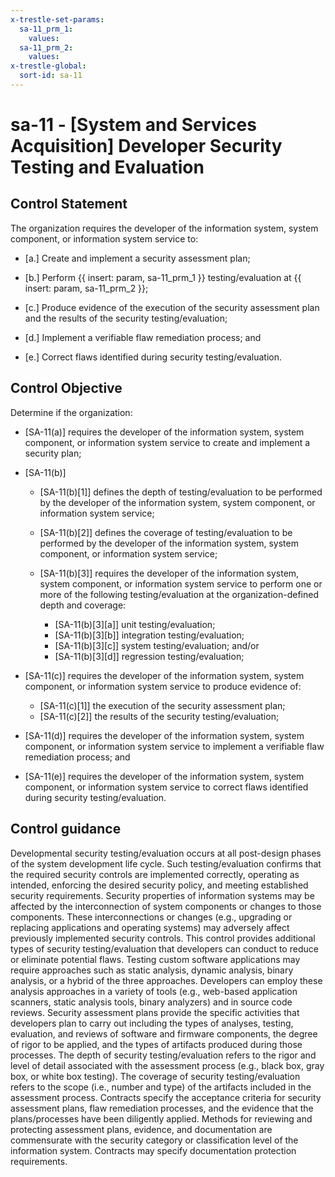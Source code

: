 ```yaml
---
x-trestle-set-params:
  sa-11_prm_1:
    values:
  sa-11_prm_2:
    values:
x-trestle-global:
  sort-id: sa-11
---
```


# sa-11 - \[System and Services Acquisition\] Developer Security Testing and Evaluation

## Control Statement

The organization requires the developer of the information system, system component, or information system service to:

- \[a.\] Create and implement a security assessment plan;

- \[b.\] Perform {{ insert: param, sa-11_prm_1 }} testing/evaluation at {{ insert: param, sa-11_prm_2 }};

- \[c.\] Produce evidence of the execution of the security assessment plan and the results of the security testing/evaluation;

- \[d.\] Implement a verifiable flaw remediation process; and

- \[e.\] Correct flaws identified during security testing/evaluation.

## Control Objective

Determine if the organization:

- \[SA-11(a)\] requires the developer of the information system, system component, or information system service to create and implement a security plan;

- \[SA-11(b)\]

  - \[SA-11(b)[1]\] defines the depth of testing/evaluation to be performed by the developer of the information system, system component, or information system service;
  - \[SA-11(b)[2]\] defines the coverage of testing/evaluation to be performed by the developer of the information system, system component, or information system service;
  - \[SA-11(b)[3]\] requires the developer of the information system, system component, or information system service to perform one or more of the following testing/evaluation at the organization-defined depth and coverage:

    - \[SA-11(b)[3][a]\] unit testing/evaluation;
    - \[SA-11(b)[3][b]\] integration testing/evaluation;
    - \[SA-11(b)[3][c]\] system testing/evaluation; and/or
    - \[SA-11(b)[3][d]\] regression testing/evaluation;

- \[SA-11(c)\] requires the developer of the information system, system component, or information system service to produce evidence of:

  - \[SA-11(c)[1]\] the execution of the security assessment plan;
  - \[SA-11(c)[2]\] the results of the security testing/evaluation;

- \[SA-11(d)\] requires the developer of the information system, system component, or information system service to implement a verifiable flaw remediation process; and

- \[SA-11(e)\] requires the developer of the information system, system component, or information system service to correct flaws identified during security testing/evaluation.

## Control guidance

Developmental security testing/evaluation occurs at all post-design phases of the system development life cycle. Such testing/evaluation confirms that the required security controls are implemented correctly, operating as intended, enforcing the desired security policy, and meeting established security requirements. Security properties of information systems may be affected by the interconnection of system components or changes to those components. These interconnections or changes (e.g., upgrading or replacing applications and operating systems) may adversely affect previously implemented security controls. This control provides additional types of security testing/evaluation that developers can conduct to reduce or eliminate potential flaws. Testing custom software applications may require approaches such as static analysis, dynamic analysis, binary analysis, or a hybrid of the three approaches. Developers can employ these analysis approaches in a variety of tools (e.g., web-based application scanners, static analysis tools, binary analyzers) and in source code reviews. Security assessment plans provide the specific activities that developers plan to carry out including the types of analyses, testing, evaluation, and reviews of software and firmware components, the degree of rigor to be applied, and the types of artifacts produced during those processes. The depth of security testing/evaluation refers to the rigor and level of detail associated with the assessment process (e.g., black box, gray box, or white box testing). The coverage of security testing/evaluation refers to the scope (i.e., number and type) of the artifacts included in the assessment process. Contracts specify the acceptance criteria for security assessment plans, flaw remediation processes, and the evidence that the plans/processes have been diligently applied. Methods for reviewing and protecting assessment plans, evidence, and documentation are commensurate with the security category or classification level of the information system. Contracts may specify documentation protection requirements.
